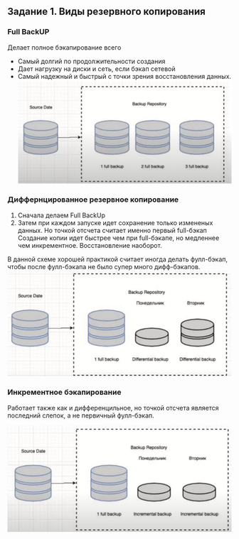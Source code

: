 ## Задание 1. Виды резервного копирования
### Full BackUP
Делает полное бэкапирование всего
- Самый долгий по продолжительности создания
- Дает нагрузку на диски и сеть, если бэкап сетевой
- Самый надежный и быстрый с точки зрения восстановления данных. 
![full-backup](https://github.com/RSafin12/Screenshots/blob/main/full_backup.png)

### Диффернцированное резервное копирование
1. Сначала делаем Full BackUp
2. Затем при каждом запуске идет сохранение только измененых данных. Но точкой отсчета считает именно первый full-бэкап
Создание копии идет быстрее чем при full-бэкапе, но медленнее чем инкрементное. Восстановление наоборот. 

В данной схеме хорошей практикой считает иногда делать фулл-бэкап, чтобы после фулл-бэкапа не было супер много дифф-бэкапов. 
![diff-backup](https://github.com/RSafin12/Screenshots/blob/main/diff_backup.png)

### Инкрементное бэкапирование 
Работает также как и дифференцильное, но точкой отсчета является последний слепок, а не первичный фулл-бэкап. 

![inc-backup](https://github.com/RSafin12/Screenshots/blob/main/inc_backup.png)

